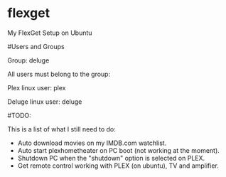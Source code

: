 # flexget
My FlexGet Setup on Ubuntu

#Users and Groups

Group: deluge

All users must belong to the group:

Plex linux user: plex

Deluge linux user: deluge

#TODO:

This is a list of what I still need to do:

- Auto download movies on my IMDB.com watchlist.
- Auto start plexhometheater on PC boot (not working at the moment).
- Shutdown PC when the "shutdown" option is selected on PLEX.
- Get remote control working with PLEX (on ubuntu), TV and amplifier.
